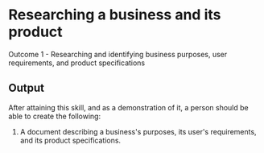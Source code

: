 # Researching a business and its product

Outcome 1 - Researching and identifying business purposes, user requirements, and product specifications

**Output**
----------
After attaining this skill, and as a demonstration of it, a person should be able to create the following:

1. A document describing a business's purposes, its user's requirements, and its product specifications.

